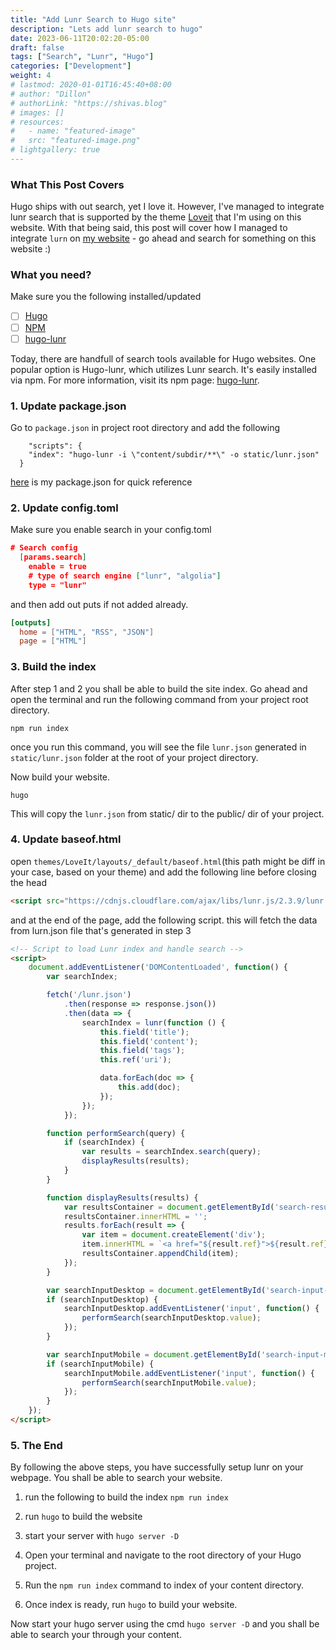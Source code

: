 ```yaml
---
title: "Add Lunr Search to Hugo site"
description: "Lets add lunr search to hugo"
date: 2023-06-11T20:02:20-05:00
draft: false
tags: ["Search", "Lunr", "Hugo"]
categories: ["Development"]
weight: 4
# lastmod: 2020-01-01T16:45:40+08:00
# author: "Dillon"
# authorLink: "https://shivas.blog"
# images: []
# resources:
#   - name: "featured-image"
#   src: "featured-image.png"
# lightgallery: true
---
```


### What This Post Covers
Hugo ships with out search, yet I love it. However, I've managed to integrate lunr search that is supported by the theme [Loveit](https://hugoloveit.com/) that I'm using on this website. With that being said, this post will cover how I managed to integrate `lurn` on [my website](https://shiva.dev/) - go ahead and search for something on this website :)

### What you need?
Make sure you the following installed/updated 

- [ ] [Hugo](https://gohugo.io/installation/)
- [ ] [NPM](https://docs.npmjs.com/downloading-and-installing-node-js-and-npm)
- [ ] [hugo-lunr](https://www.npmjs.com/package/hugo-lunr)

Today, there are handfull of search tools available for Hugo websites. One popular option is Hugo-lunr, which utilizes Lunr search. It's easily installed via npm. For more information, visit its npm page: [hugo-lunr](https://www.npmjs.com/package/hugo-lunr).

### 1. Update package.json
Go to `package.json` in project root directory and add the following
``` 
	"scripts": {
    "index": "hugo-lunr -i \"content/subdir/**\" -o static/lunr.json"
  }
```
[here](https://github.com/SHlVA/shlva.github.io/blob/main/package.json) is my package.json for quick reference 

### 2. Update config.toml
Make sure you enable search in your config.toml
```json
# Search config
  [params.search]
    enable = true
    # type of search engine ["lunr", "algolia"]
    type = "lunr"
```

and then add out puts if not added already.
```toml
[outputs]
  home = ["HTML", "RSS", "JSON"]
  page = ["HTML"]
```

### 3. Build the index
After step 1 and 2 you shall be able to build the site index. Go ahead and open the terminal and run the following command from your project root directory.

```
npm run index 
```

once you run this command, you will see the file `lunr.json` generated in `static/lunr.json` folder at the root of your project directory.

Now build your website. 
```
hugo
```
This will copy the `lunr.json` from static/ dir to the public/ dir of your project.

### 4. Update baseof.html
open `themes/LoveIt/layouts/_default/baseof.html`(this path might be diff in your case, based on your theme) and add the following line before closing the head
```html
<script src="https://cdnjs.cloudflare.com/ajax/libs/lunr.js/2.3.9/lunr.min.js"></script>
```

and at the end of the page, add the following script. this will fetch the data from lurn.json file that's generated in step 3

```html
<!-- Script to load Lunr index and handle search -->
<script>
    document.addEventListener('DOMContentLoaded', function() {
        var searchIndex;

        fetch('/lunr.json')
            .then(response => response.json())
            .then(data => {
                searchIndex = lunr(function () {
                    this.field('title');
                    this.field('content');
                    this.field('tags');
                    this.ref('uri');

                    data.forEach(doc => {
                        this.add(doc);
                    });
                });
            });

        function performSearch(query) {
            if (searchIndex) {
                var results = searchIndex.search(query);
                displayResults(results);
            }
        }

        function displayResults(results) {
            var resultsContainer = document.getElementById('search-results');
            resultsContainer.innerHTML = '';
            results.forEach(result => {
                var item = document.createElement('div');
                item.innerHTML = `<a href="${result.ref}">${result.ref}</a>`;
                resultsContainer.appendChild(item);
            });
        }

        var searchInputDesktop = document.getElementById('search-input-desktop');
        if (searchInputDesktop) {
            searchInputDesktop.addEventListener('input', function() {
                performSearch(searchInputDesktop.value);
            });
        }

        var searchInputMobile = document.getElementById('search-input-mobile');
        if (searchInputMobile) {
            searchInputMobile.addEventListener('input', function() {
                performSearch(searchInputMobile.value);
            });
        }
    });
</script>
```
### 5. The End
By following the above steps, you have successfully setup lunr on your webpage. You shall be able to search your website.
1. run the following to build the index `npm run index`
2. run `hugo` to build the website
3. start your server with `hugo server -D`

1. Open your terminal and navigate to the root directory of your Hugo project.
2. Run the `npm run index` command to index of your content directory.
3. Once index is ready, run `hugo` to build your website.

Now start your hugo server using the cmd `hugo server -D` and you shall be able to search your through your content. 



